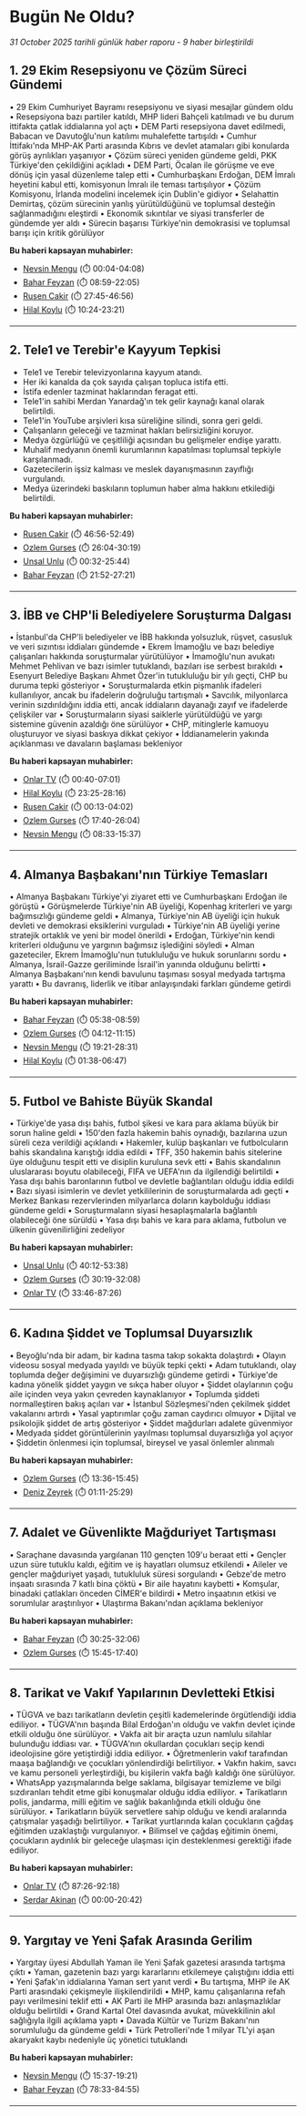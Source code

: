 # Bugün Ne Oldu?

*31 October 2025 tarihli günlük haber raporu - 9 haber birleştirildi*

## 1. 29 Ekim Resepsiyonu ve Çözüm Süreci Gündemi

• 29 Ekim Cumhuriyet Bayramı resepsiyonu ve siyasi mesajlar gündem oldu
• Resepsiyona bazı partiler katıldı, MHP lideri Bahçeli katılmadı ve bu durum ittifakta çatlak iddialarına yol açtı
• DEM Parti resepsiyona davet edilmedi, Babacan ve Davutoğlu'nun katılımı muhalefette tartışıldı
• Cumhur İttifakı'nda MHP-AK Parti arasında Kıbrıs ve devlet atamaları gibi konularda görüş ayrılıkları yaşanıyor
• Çözüm süreci yeniden gündeme geldi, PKK Türkiye'den çekildiğini açıkladı
• DEM Parti, Öcalan ile görüşme ve eve dönüş için yasal düzenleme talep etti
• Cumhurbaşkanı Erdoğan, DEM İmralı heyetini kabul etti, komisyonun İmralı ile teması tartışılıyor
• Çözüm Komisyonu, İrlanda modelini incelemek için Dublin'e gidiyor
• Selahattin Demirtaş, çözüm sürecinin yanlış yürütüldüğünü ve toplumsal desteğin sağlanmadığını eleştirdi
• Ekonomik sıkıntılar ve siyasi transferler de gündemde yer aldı
• Sürecin başarısı Türkiye'nin demokrasisi ve toplumsal barışı için kritik görülüyor

**Bu haberi kapsayan muhabirler:**

- [Nevsin Mengu](https://www.youtube.com/watch?v=03d8Ze56Sew&t=4s) (⏱️ 00:04-04:08)
- [Bahar Feyzan](https://www.youtube.com/watch?v=kA0gvxDKDWo&t=539s) (⏱️ 08:59-22:05)
- [Rusen Cakir](https://www.youtube.com/watch?v=5wcdvG_mQkI&t=1665s) (⏱️ 27:45-46:56)
- [Hilal Koylu](https://www.youtube.com/watch?v=mKWmz5jfgO0&t=624s) (⏱️ 10:24-23:21)

---

## 2. Tele1 ve Terebir'e Kayyum Tepkisi

- Tele1 ve Terebir televizyonlarına kayyum atandı.
- Her iki kanalda da çok sayıda çalışan topluca istifa etti.
- İstifa edenler tazminat haklarından feragat etti.
- Tele1'in sahibi Merdan Yanardağ'ın tek gelir kaynağı kanal olarak belirtildi.
- Tele1'in YouTube arşivleri kısa süreliğine silindi, sonra geri geldi.
- Çalışanların geleceği ve tazminat hakları belirsizliğini koruyor.
- Medya özgürlüğü ve çeşitliliği açısından bu gelişmeler endişe yarattı.
- Muhalif medyanın önemli kurumlarının kapatılması toplumsal tepkiyle karşılanmadı.
- Gazetecilerin işsiz kalması ve meslek dayanışmasının zayıflığı vurgulandı.
- Medya üzerindeki baskıların toplumun haber alma hakkını etkilediği belirtildi.

**Bu haberi kapsayan muhabirler:**

- [Rusen Cakir](https://www.youtube.com/watch?v=5wcdvG_mQkI&t=2816s) (⏱️ 46:56-52:49)
- [Ozlem Gurses](https://www.youtube.com/watch?v=9oSTYL7h0N0&t=1564s) (⏱️ 26:04-30:19)
- [Unsal Unlu](https://www.youtube.com/watch?v=NRtWR_rsrxo&t=32s) (⏱️ 00:32-25:44)
- [Bahar Feyzan](https://www.youtube.com/watch?v=kA0gvxDKDWo&t=1312s) (⏱️ 21:52-27:21)

---

## 3. İBB ve CHP'li Belediyelere Soruşturma Dalgası

• İstanbul'da CHP'li belediyeler ve İBB hakkında yolsuzluk, rüşvet, casusluk ve veri sızıntısı iddiaları gündemde
• Ekrem İmamoğlu ve bazı belediye çalışanları hakkında soruşturmalar yürütülüyor
• İmamoğlu'nun avukatı Mehmet Pehlivan ve bazı isimler tutuklandı, bazıları ise serbest bırakıldı
• Esenyurt Belediye Başkanı Ahmet Özer'in tutukluluğu bir yılı geçti, CHP bu duruma tepki gösteriyor
• Soruşturmalarda etkin pişmanlık ifadeleri kullanılıyor, ancak bu ifadelerin doğruluğu tartışmalı
• Savcılık, milyonlarca verinin sızdırıldığını iddia etti, ancak iddiaların dayanağı zayıf ve ifadelerde çelişkiler var
• Soruşturmaların siyasi saiklerle yürütüldüğü ve yargı sistemine güvenin azaldığı öne sürülüyor
• CHP, mitinglerle kamuoyu oluşturuyor ve siyasi baskıya dikkat çekiyor
• İddianamelerin yakında açıklanması ve davaların başlaması bekleniyor

**Bu haberi kapsayan muhabirler:**

- [Onlar TV](https://www.youtube.com/watch?v=kYR7ySfFNVs&t=40s) (⏱️ 00:40-07:01)
- [Hilal Koylu](https://www.youtube.com/watch?v=mKWmz5jfgO0&t=1405s) (⏱️ 23:25-28:16)
- [Rusen Cakir](https://www.youtube.com/watch?v=5wcdvG_mQkI&t=13s) (⏱️ 00:13-04:02)
- [Ozlem Gurses](https://www.youtube.com/watch?v=9oSTYL7h0N0&t=1060s) (⏱️ 17:40-26:04)
- [Nevsin Mengu](https://www.youtube.com/watch?v=03d8Ze56Sew&t=513s) (⏱️ 08:33-15:37)

---

## 4. Almanya Başbakanı'nın Türkiye Temasları

• Almanya Başbakanı Türkiye'yi ziyaret etti ve Cumhurbaşkanı Erdoğan ile görüştü
• Görüşmelerde Türkiye'nin AB üyeliği, Kopenhag kriterleri ve yargı bağımsızlığı gündeme geldi
• Almanya, Türkiye'nin AB üyeliği için hukuk devleti ve demokrasi eksiklerini vurguladı
• Türkiye'nin AB üyeliği yerine stratejik ortaklık ve yeni bir model önerildi
• Erdoğan, Türkiye'nin kendi kriterleri olduğunu ve yargının bağımsız işlediğini söyledi
• Alman gazeteciler, Ekrem İmamoğlu'nun tutukluluğu ve hukuk sorunlarını sordu
• Almanya, İsrail-Gazze geriliminde İsrail'in yanında olduğunu belirtti
• Almanya Başbakanı'nın kendi bavulunu taşıması sosyal medyada tartışma yarattı
• Bu davranış, liderlik ve itibar anlayışındaki farkları gündeme getirdi

**Bu haberi kapsayan muhabirler:**

- [Bahar Feyzan](https://www.youtube.com/watch?v=kA0gvxDKDWo&t=338s) (⏱️ 05:38-08:59)
- [Ozlem Gurses](https://www.youtube.com/watch?v=9oSTYL7h0N0&t=252s) (⏱️ 04:12-11:15)
- [Nevsin Mengu](https://www.youtube.com/watch?v=03d8Ze56Sew&t=1161s) (⏱️ 19:21-28:31)
- [Hilal Koylu](https://www.youtube.com/watch?v=mKWmz5jfgO0&t=98s) (⏱️ 01:38-06:47)

---

## 5. Futbol ve Bahiste Büyük Skandal

• Türkiye'de yasa dışı bahis, futbol şikesi ve kara para aklama büyük bir sorun haline geldi
• 150'den fazla hakemin bahis oynadığı, bazılarına uzun süreli ceza verildiği açıklandı
• Hakemler, kulüp başkanları ve futbolcuların bahis skandalına karıştığı iddia edildi
• TFF, 350 hakemin bahis sitelerine üye olduğunu tespit etti ve disiplin kuruluna sevk etti
• Bahis skandalının uluslararası boyutu olabileceği, FIFA ve UEFA'nın da ilgilendiği belirtildi
• Yasa dışı bahis baronlarının futbol ve devletle bağlantıları olduğu iddia edildi
• Bazı siyasi isimlerin ve devlet yetkililerinin de soruşturmalarda adı geçti
• Merkez Bankası rezervlerinden milyarlarca doların kaybolduğu iddiası gündeme geldi
• Soruşturmaların siyasi hesaplaşmalarla bağlantılı olabileceği öne sürüldü
• Yasa dışı bahis ve kara para aklama, futbolun ve ülkenin güvenilirliğini zedeliyor

**Bu haberi kapsayan muhabirler:**

- [Unsal Unlu](https://www.youtube.com/watch?v=NRtWR_rsrxo&t=2412s) (⏱️ 40:12-53:38)
- [Ozlem Gurses](https://www.youtube.com/watch?v=9oSTYL7h0N0&t=1819s) (⏱️ 30:19-32:08)
- [Onlar TV](https://www.youtube.com/watch?v=kYR7ySfFNVs&t=2026s) (⏱️ 33:46-87:26)

---

## 6. Kadına Şiddet ve Toplumsal Duyarsızlık

• Beyoğlu'nda bir adam, bir kadına tasma takıp sokakta dolaştırdı
• Olayın videosu sosyal medyada yayıldı ve büyük tepki çekti
• Adam tutuklandı, olay toplumda değer değişimini ve duyarsızlığı gündeme getirdi
• Türkiye'de kadına yönelik şiddet yaygın ve sıkça haber oluyor
• Şiddet olaylarının çoğu aile içinden veya yakın çevreden kaynaklanıyor
• Toplumda şiddeti normalleştiren bakış açıları var
• İstanbul Sözleşmesi'nden çekilmek şiddet vakalarını artırdı
• Yasal yaptırımlar çoğu zaman caydırıcı olmuyor
• Dijital ve psikolojik şiddet de artış gösteriyor
• Şiddet mağdurları adalete güvenmiyor
• Medyada şiddet görüntülerinin yayılması toplumsal duyarsızlığa yol açıyor
• Şiddetin önlenmesi için toplumsal, bireysel ve yasal önlemler alınmalı

**Bu haberi kapsayan muhabirler:**

- [Ozlem Gurses](https://www.youtube.com/watch?v=9oSTYL7h0N0&t=816s) (⏱️ 13:36-15:45)
- [Deniz Zeyrek](https://www.youtube.com/watch?v=WqQ4nLN8Uq4&t=71s) (⏱️ 01:11-25:29)

---

## 7. Adalet ve Güvenlikte Mağduriyet Tartışması

• Saraçhane davasında yargılanan 110 gençten 109'u beraat etti
• Gençler uzun süre tutuklu kaldı, eğitim ve iş hayatları olumsuz etkilendi
• Aileler ve gençler mağduriyet yaşadı, tutukluluk süresi sorgulandı
• Gebze'de metro inşaatı sırasında 7 katlı bina çöktü
• Bir aile hayatını kaybetti
• Komşular, binadaki çatlakları önceden CİMER'e bildirdi
• Metro inşaatının etkisi ve sorumlular araştırılıyor
• Ulaştırma Bakanı'ndan açıklama bekleniyor

**Bu haberi kapsayan muhabirler:**

- [Bahar Feyzan](https://www.youtube.com/watch?v=kA0gvxDKDWo&t=1825s) (⏱️ 30:25-32:06)
- [Ozlem Gurses](https://www.youtube.com/watch?v=9oSTYL7h0N0&t=945s) (⏱️ 15:45-17:40)

---

## 8. Tarikat ve Vakıf Yapılarının Devletteki Etkisi

• TÜGVA ve bazı tarikatların devletin çeşitli kademelerinde örgütlendiği iddia ediliyor.
• TÜGVA'nın başında Bilal Erdoğan'ın olduğu ve vakfın devlet içinde etkili olduğu öne sürülüyor.
• Vakfa ait bir araçta uzun namlulu silahlar bulunduğu iddiası var.
• TÜGVA'nın okullardan çocukları seçip kendi ideolojisine göre yetiştirdiği iddia ediliyor.
• Öğretmenlerin vakıf tarafından maaşa bağlandığı ve çocukları yönlendirdiği belirtiliyor.
• Vakfın hakim, savcı ve kamu personeli yerleştirdiği, bu kişilerin vakfa bağlı kaldığı öne sürülüyor.
• WhatsApp yazışmalarında belge saklama, bilgisayar temizleme ve bilgi sızdıranları tehdit etme gibi konuşmalar olduğu iddia ediliyor.
• Tarikatların polis, jandarma, milli eğitim ve sağlık bakanlığında etkili olduğu öne sürülüyor.
• Tarikatların büyük servetlere sahip olduğu ve kendi aralarında çatışmalar yaşadığı belirtiliyor.
• Tarikat yurtlarında kalan çocukların çağdaş eğitimden uzaklaştığı vurgulanıyor.
• Bilimsel ve çağdaş eğitimin önemi, çocukların aydınlık bir geleceğe ulaşması için desteklenmesi gerektiği ifade ediliyor.

**Bu haberi kapsayan muhabirler:**

- [Onlar TV](https://www.youtube.com/watch?v=kYR7ySfFNVs&t=5246s) (⏱️ 87:26-92:18)
- [Serdar Akinan](https://www.youtube.com/watch?v=YeYUcF0aE5Q) (⏱️ 00:00-20:42)

---

## 9. Yargıtay ve Yeni Şafak Arasında Gerilim

• Yargıtay üyesi Abdullah Yaman ile Yeni Şafak gazetesi arasında tartışma çıktı
• Yaman, gazetenin bazı yargı kararlarını etkilemeye çalıştığını iddia etti
• Yeni Şafak'ın iddialarına Yaman sert yanıt verdi
• Bu tartışma, MHP ile AK Parti arasındaki çekişmeyle ilişkilendirildi
• MHP, kamu çalışanlarına refah payı verilmesini teklif etti
• AK Parti ile MHP arasında bazı anlaşmazlıklar olduğu belirtildi
• Grand Kartal Otel davasında avukat, müvekkilinin akıl sağlığıyla ilgili açıklama yaptı
• Davada Kültür ve Turizm Bakanı'nın sorumluluğu da gündeme geldi
• Türk Petrolleri'nde 1 milyar TL'yi aşan akaryakıt kaybı nedeniyle üç yönetici tutuklandı

**Bu haberi kapsayan muhabirler:**

- [Nevsin Mengu](https://www.youtube.com/watch?v=03d8Ze56Sew&t=937s) (⏱️ 15:37-19:21)
- [Bahar Feyzan](https://www.youtube.com/watch?v=kA0gvxDKDWo&t=4713s) (⏱️ 78:33-84:55)

---

